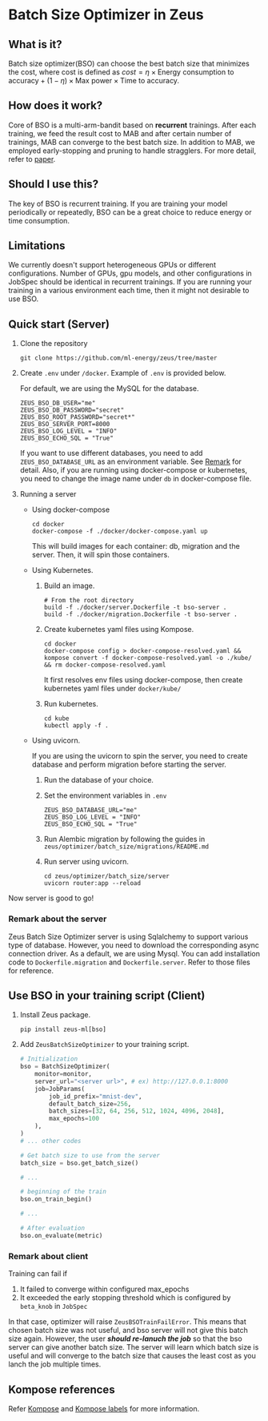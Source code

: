 # Batch Size Optimizer in Zeus

## What is it?

Batch size optimizer(BSO) can choose the best batch size that minimizes the cost, where cost is defined as $cost = \eta \times \text{Energy consumption to accuracy} + (1-\eta) \times \text{Max power}\times \text{Time to accuracy}$.

## How does it work?

Core of BSO is a multi-arm-bandit based on **recurrent** trainings. After each training, we feed the result cost to MAB and after certain number of trainings, MAB can converge to the best batch size. In addition to MAB, we employed early-stopping and pruning to handle stragglers. For more detail, refer to [paper](https://www.usenix.org/conference/nsdi23/presentation/you).

## Should I use this?

The key of BSO is recurrent training. If you are training your model periodically or repeatedly, BSO can be a great choice to reduce energy or time consumption.

## Limitations

We currently doesn't support heterogeneous GPUs or different configurations. Number of GPUs, gpu models, and other configurations in JobSpec should be identical in recurrent trainings. If you are running your training in a various environment each time, then it might not desirable to use BSO.

## Quick start (Server)

1. Clone the repository

    ```Shell
    git clone https://github.com/ml-energy/zeus/tree/master
    ```

2. Create `.env` under `/docker`. Example of `.env` is provided below.

    For default, we are using the MySQL for the database.

    ```Shell
    ZEUS_BSO_DB_USER="me" 
    ZEUS_BSO_DB_PASSWORD="secret"
    ZEUS_BSO_ROOT_PASSWORD="secret*"
    ZEUS_BSO_SERVER_PORT=8000
    ZEUS_BSO_LOG_LEVEL = "INFO"
    ZEUS_BSO_ECHO_SQL = "True"
    ```

    If you want to use different databases, you need to add `ZEUS_BSO_DATABASE_URL` as an environment variable. See [Remark](#remark-about-server) for detail.
    Also, if you are running using docker-compose or kubernetes, you need to change the image name under `db` in docker-compose file.

3. Running a server
    - Using docker-compose

        ```Shell
        cd docker 
        docker-compose -f ./docker/docker-compose.yaml up
        ```

        This will build images for each container: db, migration and the server. Then, it will spin those containers.

    - Using Kubernetes.
        1. Build an image.

            ```Shell
            # From the root directory
            build -f ./docker/server.Dockerfile -t bso-server . 
            build -f ./docker/migration.Dockerfile -t bso-server .
            ```

        2. Create kubernetes yaml files using Kompose.

            ```Shell
            cd docker 
            docker-compose config > docker-compose-resolved.yaml && kompose convert -f docker-compose-resolved.yaml -o ./kube/ && rm docker-compose-resolved.yaml
            ```

            It first resolves env files using docker-compose, then create kubernetes yaml files under `docker/kube/`

        3. Run kubernetes.

            ```Shell
            cd kube
            kubectl apply -f .
            ```

    - Using uvicorn.

        If you are using the uvicorn to spin the server, you need to create database and perform migration before starting the server.

        1. Run the database of your choice.
        2. Set the environment variables in `.env`

            ```Shell
            ZEUS_BSO_DATABASE_URL="me" 
            ZEUS_BSO_LOG_LEVEL = "INFO"
            ZEUS_BSO_ECHO_SQL = "True"
            ```

        3. Run Alembic migration by following the guides in `zeus/optimizer/batch_size/migrations/README.md`

        4. Run server using uvicorn.

            ```Shell
            cd zeus/optimizer/batch_size/server
            uvicorn router:app --reload 
            ```

Now server is good to go!

### Remark about the server

Zeus Batch Size Optimizer server is using Sqlalchemy to support various type of database. However, you need to download the corresponding async connection driver.
As a default, we are using Mysql. You can add installation code to `Dockerfile.migration` and `Dockerfile.server`. Refer to those files for reference.

## Use BSO in your training script (Client)

1. Install Zeus package.

    ```Shell
    pip install zeus-ml[bso]
    ```

2. Add `ZeusBatchSizeOptimizer` to your training script.

    ```Python
    # Initialization
    bso = BatchSizeOptimizer(
        monitor=monitor,
        server_url="<server url>", # ex) http://127.0.0.1:8000
        job=JobParams(
            job_id_prefix="mnist-dev",
            default_batch_size=256,
            batch_sizes=[32, 64, 256, 512, 1024, 4096, 2048],
            max_epochs=100
        ),
    )
    # ... other codes 

    # Get batch size to use from the server
    batch_size = bso.get_batch_size()

    # ... 

    # beginning of the train
    bso.on_train_begin()

    # ...

    # After evaluation
    bso.on_evaluate(metric)
    ```

### Remark about client

Training can fail if

1. It failed to converge within configured max_epochs
2. It exceeded the early stopping threshold which is configured by `beta_knob` in `JobSpec`

In that case, optimizer will raise `ZeusBSOTrainFailError`. This means that chosen batch size was not useful, and bso server will not give this batch size again. However, the user ***should re-lanuch the job*** so that the bso server can give another batch size. The server will learn which batch size is useful and will converge to the batch size that causes the least cost as you lanch the job multiple times.

## Kompose references

Refer [Kompose](https://kompose.io/) and [Kompose labels](https://github.com/kubernetes/kompose/blob/main/docs/user-guide.md) for more information.
